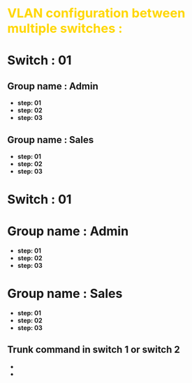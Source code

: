 # <span style="color:gold; font-size:1.8rem ;">VLAN configuration between multiple switches : </span>


# Switch : 01
## Group name : Admin
- **step: 01**
- **step: 02**
- **step: 03**

## Group name : Sales
- **step: 01**
- **step: 02**
- **step: 03**

# Switch : 01
# Group name : Admin
 - **step: 01**
 - **step: 02**
 - **step: 03**

# Group name : Sales
 - **step: 01**
 - **step: 02**
 -  **step: 03**

 ## Trunk command in switch 1 or switch 2
 - 
 - 